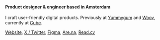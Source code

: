 #### Product designer & engineer based in Amsterdam
I craft user-friendly digital products. Previously at [Yummygum](https://yummygum.com/) and [Woov](https://woov.com/), currently at [Cube](https://cube-cloud.com/).

[Website](https://human-interface.design), [X / Twitter](https://x.com/lorenzodelijser), [Figma](https://www.figma.com/@lorenzo), [Are.na](https://www.are.na/lorenzo-de-lijser/channels), [Read.cv](https://read.cv/lorenzo)
